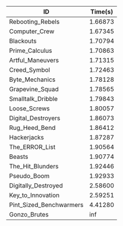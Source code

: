 |ID|Time(s)|
|-|-|
|Rebooting_Rebels|1.66873|
|Computer_Crew|1.67345|
|Blackouts|1.70794|
|Prime_Calculus|1.70863|
|Artful_Maneuvers|1.71315|
|Creed_Symbol|1.72463|
|Byte_Mechanics|1.78128|
|Grapevine_Squad|1.78565|
|Smalltalk_Dribble|1.79843|
|Loose_Screws|1.80057|
|Digital_Destroyers|1.86073|
|Rug_Heed_Bend|1.86412|
|Hackerjacks|1.87287|
|The_ERROR_List|1.90564|
|Beasts|1.90774|
|The_Hit_Blunders|1.92446|
|Pseudo_Boom|1.92933|
|Digitally_Destroyed|2.58600|
|Key_to_Innovation|2.59251|
|Pint_Sized_Benchwarmers|4.41280|
|Gonzo_Brutes|inf|
